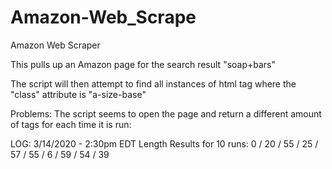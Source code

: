 # Amazon-Web_Scrape
Amazon Web Scraper

This pulls up an Amazon page for the search result "soap+bars"

The script will then attempt to find all instances of html tag <a> where the "class" attribute is "a-size-base"
  
Problems: The script seems to open the page and return a different amount of tags for each time it is run:

LOG:
3/14/2020 - 2:30pm EDT Length Results for 10 runs:
0 / 20 / 55 / 25 / 57 / 55 / 6 / 59 / 54 / 39
